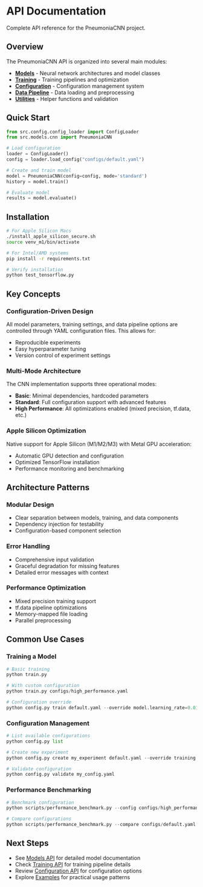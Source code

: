 # API Documentation

Complete API reference for the PneumoniaCNN project.

## Overview

The PneumoniaCNN API is organized into several main modules:

- **[Models](models.md)** - Neural network architectures and model classes
- **[Training](training.md)** - Training pipelines and optimization
- **[Configuration](configuration.md)** - Configuration management system
- **[Data Pipeline](data_pipeline.md)** - Data loading and preprocessing
- **[Utilities](utilities.md)** - Helper functions and validation

## Quick Start

```python
from src.config.config_loader import ConfigLoader
from src.models.cnn import PneumoniaCNN

# Load configuration
loader = ConfigLoader()
config = loader.load_config("configs/default.yaml")

# Create and train model
model = PneumoniaCNN(config=config, mode='standard')
history = model.train()

# Evaluate model
results = model.evaluate()
```

## Installation

```bash
# For Apple Silicon Macs
./install_apple_silicon_secure.sh
source venv_m1/bin/activate

# For Intel/AMD systems
pip install -r requirements.txt

# Verify installation
python test_tensorflow.py
```

## Key Concepts

### Configuration-Driven Design
All model parameters, training settings, and data pipeline options are controlled through YAML configuration files. This allows for:
- Reproducible experiments
- Easy hyperparameter tuning
- Version control of experiment settings

### Multi-Mode Architecture
The CNN implementation supports three operational modes:
- **Basic**: Minimal dependencies, hardcoded parameters
- **Standard**: Full configuration support with advanced features
- **High Performance**: All optimizations enabled (mixed precision, tf.data, etc.)

### Apple Silicon Optimization
Native support for Apple Silicon (M1/M2/M3) with Metal GPU acceleration:
- Automatic GPU detection and configuration
- Optimized TensorFlow installation
- Performance monitoring and benchmarking

## Architecture Patterns

### Modular Design
- Clear separation between models, training, and data components
- Dependency injection for testability
- Configuration-based component selection

### Error Handling
- Comprehensive input validation
- Graceful degradation for missing features
- Detailed error messages with context

### Performance Optimization
- Mixed precision training support
- tf.data pipeline optimizations
- Memory-mapped file loading
- Parallel preprocessing

## Common Use Cases

### Training a Model
```python
# Basic training
python train.py

# With custom configuration
python train.py configs/high_performance.yaml

# Configuration override
python config.py train default.yaml --override model.learning_rate=0.01
```

### Configuration Management
```python
# List available configurations
python config.py list

# Create new experiment
python config.py create my_experiment default.yaml --override training.epochs=100

# Validate configuration
python config.py validate my_config.yaml
```

### Performance Benchmarking
```python
# Benchmark configuration
python scripts/performance_benchmark.py --config configs/high_performance.yaml

# Compare configurations
python scripts/performance_benchmark.py --compare configs/default.yaml configs/high_performance.yaml
```

## Next Steps

- See [Models API](models.md) for detailed model documentation
- Check [Training API](training.md) for training pipeline details
- Review [Configuration API](configuration.md) for configuration options
- Explore [Examples](../examples/) for practical usage patterns